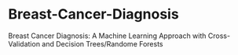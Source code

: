 # Breast-Cancer-Diagnosis
Breast Cancer Diagnosis: A Machine Learning Approach with Cross-Validation and Decision Trees/Randome Forests
